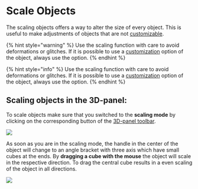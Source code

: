 # Scale Objects

The scaling objects offers a way to alter the size of every object. This is useful to make adjustments of objects that are not [customizable](customizable-machines.md).

{% hint style="warning" %}
Use the scaling function with care to avoid deformations or glitches. If it is possible to use a [customization](customizable-machines.md) option of the object, always use the option.
{% endhint %}

{% hint style="info" %}
Use the scaling function with care to avoid deformations or glitches. If it is possible to use a [customization](customizable-machines.md) option of the object, always use the option.
{% endhint %}

## Scaling objects in the 3D-panel:

To scale objects make sure that you switched to the **scaling mode** by clicking on the corresponding button of the [3D-panel toolbar](../user-interface/the-3d-panel.md#the-toolbar-of-the-3d-panel).

![](../../../.gitbook/assets/iVP\_guide\_scale\_objects\_3D\_panel\_toolbar\_button.jpg)

As soon as you are in the scaling mode, the handle in the center of the object will change to an angle bracket with three axis which have small cubes at the ends. By **dragging a cube with the mouse** the object will scale in the respective direction. To drag the central cube results in a even scaling of the object in all directions.

![](<../../../.gitbook/assets/iVP\_guide\_scale\_objects\_3D\_panel (1).jpg>)
